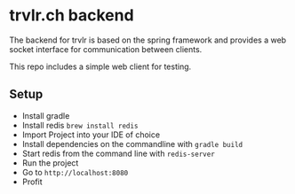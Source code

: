 # trvlr.ch backend

The backend for trvlr is based on the spring framework and provides a web socket interface for communication 
between clients.

This repo includes a simple web client for testing.

## Setup

* Install gradle
* Install redis `brew install redis`
* Import Project into your IDE of choice
* Install dependencies on the commandline with `gradle build`
* Start redis from the command line with `redis-server`
* Run the project 
* Go to `http://localhost:8080`
* Profit
